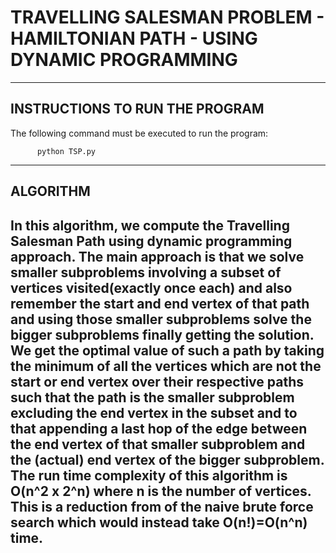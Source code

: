 # TRAVELLING SALESMAN PROBLEM - HAMILTONIAN PATH - USING DYNAMIC PROGRAMMING
----------------------------------------------------
INSTRUCTIONS TO RUN THE PROGRAM
----------------------------------------------------

The following command must be executed to run the program:

          python TSP.py

----------------------------------------------------
ALGORITHM
----------------------------------------------------

In this algorithm, we compute the Travelling Salesman Path
using dynamic programming approach. The main approach is that
we solve smaller subproblems involving a subset of vertices
visited(exactly once each) and also remember the start and end
vertex of that path and using those smaller subproblems solve
the bigger subproblems finally getting the solution. We get the
optimal value of such a path by taking the minimum of all the
vertices which are not the start or end vertex over their
respective paths such that the path is the smaller subproblem
excluding the end vertex in the subset and to that appending
a last hop of the edge between the end vertex of that smaller
subproblem and the (actual) end vertex of the bigger subproblem.
The run time complexity of this algorithm is O(n^2 x 2^n) where
n is the number of vertices. This is a reduction from of the
naive brute force search which would instead take O(n!)=O(n^n)
time.
-----------------------------------------------------
